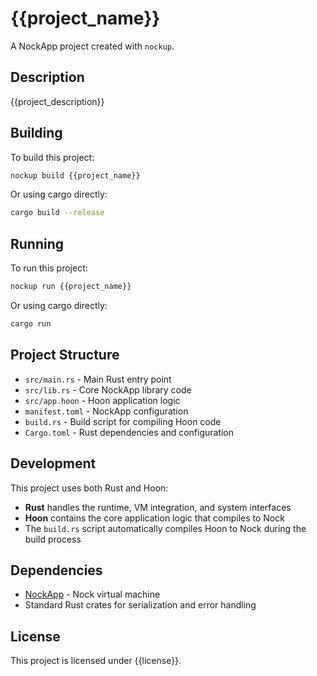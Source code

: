# {{project_name}}

A NockApp project created with `nockup`.

## Description

{{project_description}}

## Building

To build this project:

```bash
nockup build {{project_name}}
```

Or using cargo directly:

```bash
cargo build --release
```

## Running

To run this project:

```bash
nockup run {{project_name}}
```

Or using cargo directly:

```bash
cargo run
```

## Project Structure

- `src/main.rs` - Main Rust entry point
- `src/lib.rs` - Core NockApp library code  
- `src/app.hoon` - Hoon application logic
- `manifest.toml` - NockApp configuration
- `build.rs` - Build script for compiling Hoon code
- `Cargo.toml` - Rust dependencies and configuration

## Development

This project uses both Rust and Hoon:

- **Rust** handles the runtime, VM integration, and system interfaces
- **Hoon** contains the core application logic that compiles to Nock
- The `build.rs` script automatically compiles Hoon to Nock during the build process

## Dependencies

- [NockApp](https://github.com/zorp-corp/nockchain) - Nock virtual machine
- Standard Rust crates for serialization and error handling

## License

This project is licensed under {{license}}.
